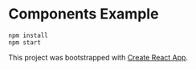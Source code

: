 # Components Example

```
npm install
npm start
```

This project was bootstrapped with [Create React App](https://github.com/facebookincubator/create-react-app).
